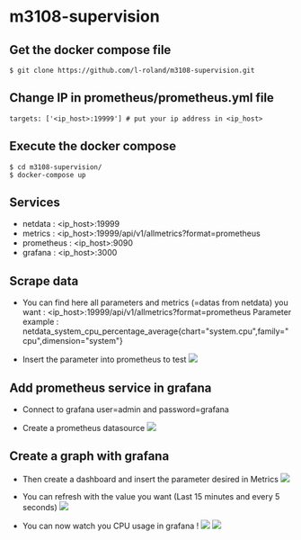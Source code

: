 # m3108-supervision

## Get the docker compose file

```
$ git clone https://github.com/l-roland/m3108-supervision.git
```

## Change IP in prometheus/prometheus.yml file

```targets: ['<ip_host>:19999'] # put your ip address in <ip_host>```

## Execute the docker compose

```
$ cd m3108-supervision/
$ docker-compose up
```

## Services

- netdata : <ip_host>:19999
- metrics : <ip_host>:19999/api/v1/allmetrics?format=prometheus
- prometheus : <ip_host>:9090
- grafana : <ip_host>:3000

## Scrape data

- You can find here all parameters and metrics (=datas from netdata) you want : <ip_host>:19999/api/v1/allmetrics?format=prometheus
Parameter example : netdata_system_cpu_percentage_average{chart="system.cpu",family="cpu",dimension="system"}

- Insert the parameter into prometheus to test
![](https://i.imgur.com/bsBU0d4.png)

## Add prometheus service in grafana

- Connect to grafana
user=admin and password=grafana

- Create a prometheus datasource
![](https://i.imgur.com/MSlxMPr.png)

## Create a graph with grafana

- Then create a dashboard and insert the parameter desired in Metrics
![](https://i.imgur.com/BX4NUVI.png)

- You can refresh with the value you want (Last 15 minutes and every 5 seconds)
![](https://i.imgur.com/FZo3uRQ.png)

- You can now watch you CPU usage in grafana !
![](https://i.imgur.com/UwN5vet.png)
![](https://i.imgur.com/jCAV2Qh.png)
